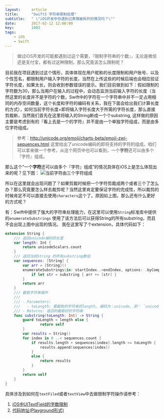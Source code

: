 ```yaml
---
layout:     article
title:      "Swift3 字符串限制处理"
subtitle:   " \"iOS开发中你遇到过表情被拆开的情况吗？\""
date:       2017-02-12 12:00:00
key:        1003
tags:
    - iOS
    - Swift
---
```


> 做过iOS开发的可能都遇到过这个需要，『限制字符串的个数』，无论是微信还是支付宝，都有过这种限制，那么究竟该怎么限制呢？ <!--more-->
 
目前我在项目遇到过这个情形，具体体现在用户昵称的长度限制和用户账号、以及个性签名，都限制用户输入字符的长度，当然在上传这些的时候后端也会相应验证字符长度，如果太长，则会收到参数错误的提示。我们目前做到如下：假如限制的字符数为30，那么当用户在输入的过程中，会动态监测当前输入字符的长度（当然这里的长度并不是字符的个数，Swift中的字符在一个字符串中并不一定占用相同的内存空间数量，这个长度和字符的编码有关系，我在下面会给出我们计算长度的方式），如何当前字符长度+即将输入字符长度大于所需的字符长度，那么直接剪裁断，当然我们首先在这里将输入的String断成一个个substring, 这样做的原因主要是考虑到有的『看上去是一个的字符』并不是由一个单独字符组成，而是由多位字符组成。
> 参考：http://unicode.org/emoji/charts-beta/emoji-zwj-sequences.html 这里给出了unicode编码的即将支持的字符的组成。咱们可以拿来做一个参考，从这个网页中也可以看到，一个**字符**还可以由多个『字符』组成。

那么这个“一个**字符**还可以由多个『字符』组成”的情况具体在iOS上是怎么体现出来的呢？见下图：
![当前字符由三个字符组成](http://7xk67j.com1.z0.glb.clouddn.com/EmotionString.jpg)

所以在这里就会出现问题了？如果剪裁时候把一个字符剪裁成两个或者三个了怎么办？那么究竟要怎么样去裁剪呢？当然这里肯定要保证字符的完成性，所以裁剪的时候肯定不可以直接去使用`characters`这个了。原因如上图，那么还有什么更好的方式呢？

有：Swift中提供了强大的字符串处理能力，在这里可以使用`String`标准库中提供的`enumerateSubstrings` 使用了该方法后可以获得String的所有substring，而且不会出现上图中出现的情况。
我在这里写了个extension，具体代码如下：
```swift
extension String {
    /// 返回unicode编码的长度
    var length: Int {
        return unicodeScalars.count
    }
    /// 返回当前String 的所有substring数组
    var sequences: [String] {
        var arr = [String]()
        enumerateSubstrings(in: startIndex..<endIndex, options: .byComposedCharacterSequences) { (substring, _, _, _) in
            if let str = substring { arr += [str] }
        }
        return arr
    }
    /// 截取字符串操作
    ///
    /// - Parameters:
    ///   - toLength: 要截取的字符串的length, 编码为：unicode, 即： `unicodeScalars.count`
    /// - Returns: 返回的截取好的字符串
    func substring(toLength: Int) -> String {
        guard toLength < length else {
                return self
        }
        var results = String()
        for index in 0 ..< sequences.count {
            if results.length + sequences[index].length <= toLength {
                results.append(sequences[index])
            }
            else {
                return results
            }
        }
        return self
    }
}
```
具体涉及到如何在`textFiled`或者`textView`中去做限制字符操作请参考：  
1. [iOS中UITextField的字数限制](http://www.jianshu.com/p/2d1c06f2dfa4)
2. [代码地址(Playground形式)](https://github.com/qiuncheng/posted-articles-in-blog/tree/master/Demos/Emotions.playground)


